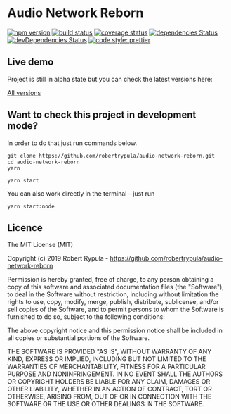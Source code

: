 # Audio Network Reborn

[![npm version](https://badge.fury.io/js/audio-network-reborn.svg)](https://badge.fury.io/js/audio-network-reborn)
[![build status](https://travis-ci.org/robertrypula/audio-network-reborn.svg?branch=master)](https://travis-ci.org/robertrypula/audio-network-reborn)
[![coverage status](https://coveralls.io/repos/github/robertrypula/audio-network-reborn/badge.svg?branch=master)](https://coveralls.io/github/robertrypula/audio-network-reborn?branch=master)
[![dependencies Status](https://david-dm.org/robertrypula/audio-network-reborn/status.svg)](https://david-dm.org/robertrypula/audio-network-reborn)
[![devDependencies Status](https://david-dm.org/robertrypula/audio-network-reborn/dev-status.svg)](https://david-dm.org/robertrypula/audio-network-reborn?type=dev)
[![code style: prettier](https://img.shields.io/badge/code_style-prettier-ff69b4.svg?style=flat-round)](https://github.com/prettier/prettier)

## Live demo

Project is still in alpha state but you can check the latest versions here:

[All versions](https://cdn.rypula.pl/audio-network-reborn/)

## Want to check this project in development mode?

In order to do that just run commands below.

```
git clone https://github.com/robertrypula/audio-network-reborn.git
cd audio-network-reborn
yarn

yarn start
```

You can also work directly in the terminal - just run

```
yarn start:node
```

## Licence

The MIT License (MIT)

Copyright (c) 2019 Robert Rypuła - https://github.com/robertrypula/audio-network-reborn

Permission is hereby granted, free of charge, to any person obtaining a copy of
this software and associated documentation files (the "Software"), to deal in
the Software without restriction, including without limitation the rights to
use, copy, modify, merge, publish, distribute, sublicense, and/or sell copies of
the Software, and to permit persons to whom the Software is furnished to do so,
subject to the following conditions:

The above copyright notice and this permission notice shall be included in all
copies or substantial portions of the Software.

THE SOFTWARE IS PROVIDED "AS IS", WITHOUT WARRANTY OF ANY KIND, EXPRESS OR
IMPLIED, INCLUDING BUT NOT LIMITED TO THE WARRANTIES OF MERCHANTABILITY, FITNESS
FOR A PARTICULAR PURPOSE AND NONINFRINGEMENT. IN NO EVENT SHALL THE AUTHORS OR
COPYRIGHT HOLDERS BE LIABLE FOR ANY CLAIM, DAMAGES OR OTHER LIABILITY, WHETHER
IN AN ACTION OF CONTRACT, TORT OR OTHERWISE, ARISING FROM, OUT OF OR IN
CONNECTION WITH THE SOFTWARE OR THE USE OR OTHER DEALINGS IN THE SOFTWARE.
